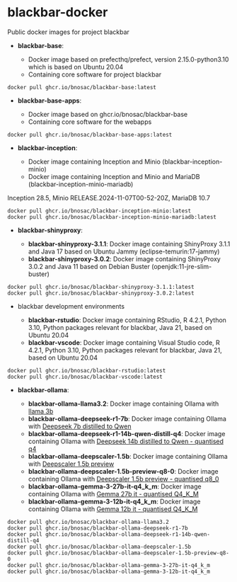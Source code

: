 # blackbar-docker

Public docker images for project blackbar

- **blackbar-base**:  

   - Docker image based on prefecthq/prefect, version 2.15.0-python3.10 which is based on Ubuntu 20.04
   - Containing core software for project blackbar

```
docker pull ghcr.io/bnosac/blackbar-base:latest
```

- **blackbar-base-apps**:  

   - Docker image based on ghcr.io/bnosac/blackbar-base
   - Containing core software for the webapps

```
docker pull ghcr.io/bnosac/blackbar-base-apps:latest
```

- **blackbar-inception**:  

   - Docker image containing Inception and Minio (blackbar-inception-minio)
   - Docker image containing Inception and Minio and MariaDB (blackbar-inception-minio-mariadb)

Inception 28.5, Minio RELEASE.2024-11-07T00-52-20Z, MariaDB 10.7

```
docker pull ghcr.io/bnosac/blackbar-inception-minio:latest
docker pull ghcr.io/bnosac/blackbar-inception-minio-mariadb:latest
```


- **blackbar-shinyproxy**:  

   - **blackbar-shinyproxy-3.1.1**: Docker image containing ShinyProxy 3.1.1 and Java 17 based on Ubuntu Jammy (eclipse-temurin:17-jammy)
   - **blackbar-shinyproxy-3.0.2**: Docker image containing ShinyProxy 3.0.2 and Java 11 based on Debian Buster (openjdk:11-jre-slim-buster)

```
docker pull ghcr.io/bnosac/blackbar-shinyproxy-3.1.1:latest
docker pull ghcr.io/bnosac/blackbar-shinyproxy-3.0.2:latest
```

- blackbar development environments

   - **blackbar-rstudio**: Docker image containing RStudio, R 4.2.1, Python 3.10, Python packages relevant for blackbar, Java 21, based on Ubuntu 20.04
   - **blackbar-vscode**: Docker image containing Visual Studio code, R 4.2.1, Python 3.10, Python packages relevant for blackbar, Java 21, based on Ubuntu 20.04

```
docker pull ghcr.io/bnosac/blackbar-rstudio:latest
docker pull ghcr.io/bnosac/blackbar-vscode:latest
```

- **blackbar-ollama**:  

   - **blackbar-ollama-llama3.2**: Docker image containing Ollama with [llama 3b](https://ollama.com/library/llama3.2:3b)
   - **blackbar-ollama-deepseek-r1-7b**: Docker image containing Ollama with [Deepseek 7b distilled to Qwen](https://ollama.com/library/deepseek-r1:7b)
   - **blackbar-ollama-deepseek-r1-14b-qwen-distill-q4**: Docker image containing Ollama with [Deepseek 14b distilled to Qwen - quantised q4](https://ollama.com/library/deepseek-r1:14b-qwen-distill-q4_K_M)
   - **blackbar-ollama-deepscaler-1.5b**: Docker image containing Ollama with [Deepscaler 1.5b preview](https://ollama.com/library/deepscaler:1.5b)
   - **blackbar-ollama-deepscaler-1.5b-preview-q8-0**: Docker image containing Ollama with [Deepscaler 1.5b preview  - quantised q8_0](https://ollama.com/library/deepscaler:1.5b-preview-q8_0)
   - **blackbar-ollama-gemma-3-27b-it-q4_k_m**: Docker image containing Ollama with [Gemma 27b it  - quantised Q4_K_M](https://huggingface.co/bartowski/google_gemma-3-27b-it-GGUF)
   - **blackbar-ollama-gemma-3-12b-it-q4_k_m**: Docker image containing Ollama with [Gemma 12b it  - quantised Q4_K_M](https://huggingface.co/bartowski/google_gemma-3-12b-it-GGUF)

```
docker pull ghcr.io/bnosac/blackbar-ollama-llama3.2
docker pull ghcr.io/bnosac/blackbar-ollama-deepseek-r1-7b
docker pull ghcr.io/bnosac/blackbar-ollama-deepseek-r1-14b-qwen-distill-q4
docker pull ghcr.io/bnosac/blackbar-ollama-deepscaler-1.5b
docker pull ghcr.io/bnosac/blackbar-ollama-deepscaler-1.5b-preview-q8-0
docker pull ghcr.io/bnosac/blackbar-ollama-gemma-3-27b-it-q4_k_m
docker pull ghcr.io/bnosac/blackbar-ollama-gemma-3-12b-it-q4_k_m
```